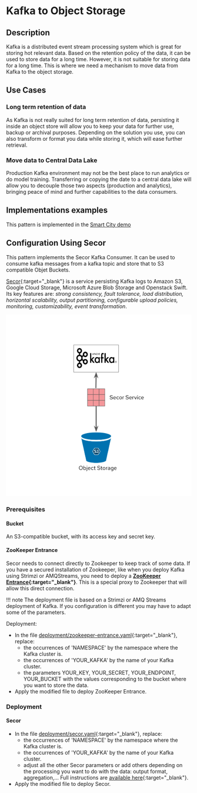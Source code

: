 # Kafka to Object Storage

## Description

Kafka is a distributed event stream processing system which is great for storing hot relevant data. Based on the retention policy of the data, it can be used to store data for a long time. However, it is not suitable for storing data for a long time. This is where we need a mechanism to move data from Kafka to the object storage.

## Use Cases

### Long term retention of data

As Kafka is not really suited for long term retention of data, persisting it inside an object store will allow you to keep your data for further use, backup or archival purposes. Depending on the solution you use, you can also transform or format you data while storing it, which will ease further retrieval.

### Move data to Central Data Lake

Production Kafka environment may not be the best place to run analytics or do model training. Transferring or copying the date to a central data lake will allow you to decouple those two aspects (production and analytics), bringing peace of mind and further capabilities to the data consumers.

## Implementations examples

This pattern is implemented in the [Smart City demo](../../../demos/smart-city/smart-city.md)

## Configuration Using Secor

This pattern implements the Secor Kafka Consumer. It can be used to consume kafka messages from a kafka topic and store that to S3 compatible Objet Buckets.

[Secor](https://github.com/pinterest/secor){:target="_blank"} is a service persisting Kafka logs to Amazon S3, Google Cloud Storage, Microsoft Azure Blob Storage and Openstack Swift. Its key features are: *strong consistency, fault tolerance, load distribution, horizontal scalability, output partitioning, configurable upload policies, monitoring, customizability, event transformation*.

![Kafka with Secor](img/kafka-secor.png)

### Prerequisites

#### Bucket

An S3-compatible bucket, with its access key and secret key.

#### ZooKeeper Entrance

Secor needs to connect directly to Zookeeper to keep track of some data. If you have a secured installation of Zookeeper, like when you deploy Kafka using Strimzi or AMQStreams, you need to deploy a **[ZooKeeper Entrance](https://github.com/scholzj/zoo-entrance){:target="_blank"}**. This is a special proxy to Zookeeper that will allow this direct connection.

!!! note
    The deployment file is based on a Strimzi or AMQ Streams deployment of Kafka. If you configuration is different you may have to adapt some of the parameters.

Deployment:

- In the file [deployment/zookeeper-entrance.yaml](deployment/zookeeper-entrance.yaml){:target="_blank"}, replace:
    - the occurrences of 'NAMESPACE' by the namespace where the Kafka cluster is.
    - the occurrences of 'YOUR_KAFKA' by the name of your Kafka cluster.
    - the parameters YOUR_KEY, YOUR_SECRET, YOUR_ENDPOINT, YOUR_BUCKET with the values corresponding to the bucket where you want to store the data.
- Apply the modified file to deploy ZooKeeper Entrance.

### Deployment

#### Secor

- In the file [deployment/secor.yaml](deployment/secor.yaml){:target="_blank"}, replace:
    - the occurrences of 'NAMESPACE' by the namespace where the Kafka cluster is.
    - the occurrences of 'YOUR_KAFKA' by the name of your Kafka cluster.
    - adjust all the other Secor parameters or add others depending on the processing you want to do with the data: output format, aggregation,... Full instructions are [available here](https://github.com/pinterest/secor/blob/master/README.setup.md){:target="_blank"}.
- Apply the modified file to deploy Secor.
